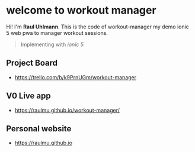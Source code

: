 # welcome to workout manager

Hi! I'm **Raul Uhlmann**. 
This is the code of workout-manager my demo ionic 5 web pwa to manager workout sessions.
> Implementing with *ionic 5*

## Project Board
- https://trello.com/b/k9PrnUGm/workout-manager

## V0 Live app
- https://raulmu.github.io/workout-manager/ 

## Personal website
- https://raulmu.github.io